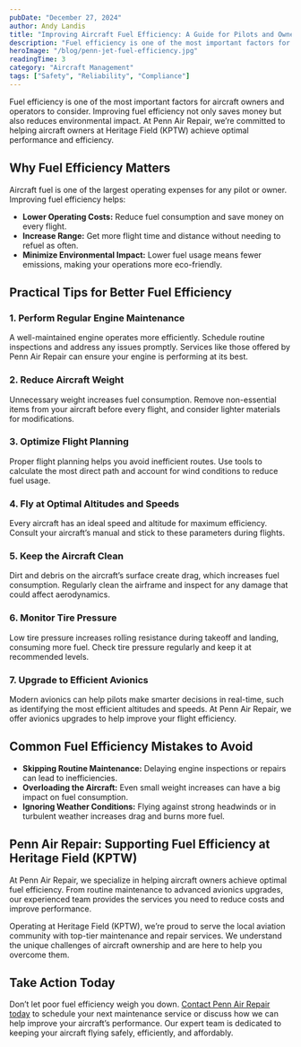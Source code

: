 ```yaml
---
pubDate: "December 27, 2024"
author: Andy Landis
title: "Improving Aircraft Fuel Efficiency: A Guide for Pilots and Owners"
description: "Fuel efficiency is one of the most important factors for aircraft owners and operators to consider. Improving fuel efficiency not only saves money but also reduces environmental impact. At Penn Air Repair, we’re committed to helping aircraft owners at Heritage Field (KPTW) achieve optimal performance and efficiency."
heroImage: "/blog/penn-jet-fuel-efficiency.jpg"
readingTime: 3
category: "Aircraft Management"
tags: ["Safety", "Reliability", "Compliance"]
---
```


Fuel efficiency is one of the most important factors for aircraft owners and operators to consider. Improving fuel efficiency not only saves money but also reduces environmental impact. At Penn Air Repair, we’re committed to helping aircraft owners at Heritage Field (KPTW) achieve optimal performance and efficiency.

## Why Fuel Efficiency Matters

Aircraft fuel is one of the largest operating expenses for any pilot or owner. Improving fuel efficiency helps:

- **Lower Operating Costs:** Reduce fuel consumption and save money on every flight.
- **Increase Range:** Get more flight time and distance without needing to refuel as often.
- **Minimize Environmental Impact:** Lower fuel usage means fewer emissions, making your operations more eco-friendly.

## Practical Tips for Better Fuel Efficiency

### 1. **Perform Regular Engine Maintenance**

A well-maintained engine operates more efficiently. Schedule routine inspections and address any issues promptly. Services like those offered by Penn Air Repair can ensure your engine is performing at its best.

### 2. **Reduce Aircraft Weight**

Unnecessary weight increases fuel consumption. Remove non-essential items from your aircraft before every flight, and consider lighter materials for modifications.

### 3. **Optimize Flight Planning**

Proper flight planning helps you avoid inefficient routes. Use tools to calculate the most direct path and account for wind conditions to reduce fuel usage.

### 4. **Fly at Optimal Altitudes and Speeds**

Every aircraft has an ideal speed and altitude for maximum efficiency. Consult your aircraft’s manual and stick to these parameters during flights.

### 5. **Keep the Aircraft Clean**

Dirt and debris on the aircraft’s surface create drag, which increases fuel consumption. Regularly clean the airframe and inspect for any damage that could affect aerodynamics.

### 6. **Monitor Tire Pressure**

Low tire pressure increases rolling resistance during takeoff and landing, consuming more fuel. Check tire pressure regularly and keep it at recommended levels.

### 7. **Upgrade to Efficient Avionics**

Modern avionics can help pilots make smarter decisions in real-time, such as identifying the most efficient altitudes and speeds. At Penn Air Repair, we offer avionics upgrades to help improve your flight efficiency.

## Common Fuel Efficiency Mistakes to Avoid

- **Skipping Routine Maintenance:** Delaying engine inspections or repairs can lead to inefficiencies.
- **Overloading the Aircraft:** Even small weight increases can have a big impact on fuel consumption.
- **Ignoring Weather Conditions:** Flying against strong headwinds or in turbulent weather increases drag and burns more fuel.

## Penn Air Repair: Supporting Fuel Efficiency at Heritage Field (KPTW)

At Penn Air Repair, we specialize in helping aircraft owners achieve optimal fuel efficiency. From routine maintenance to advanced avionics upgrades, our experienced team provides the services you need to reduce costs and improve performance.

Operating at Heritage Field (KPTW), we’re proud to serve the local aviation community with top-tier maintenance and repair services. We understand the unique challenges of aircraft ownership and are here to help you overcome them.

## Take Action Today

Don’t let poor fuel efficiency weigh you down. [Contact Penn Air Repair today](/#contact-us) to schedule your next maintenance service or discuss how we can help improve your aircraft’s performance. Our expert team is dedicated to keeping your aircraft flying safely, efficiently, and affordably.
